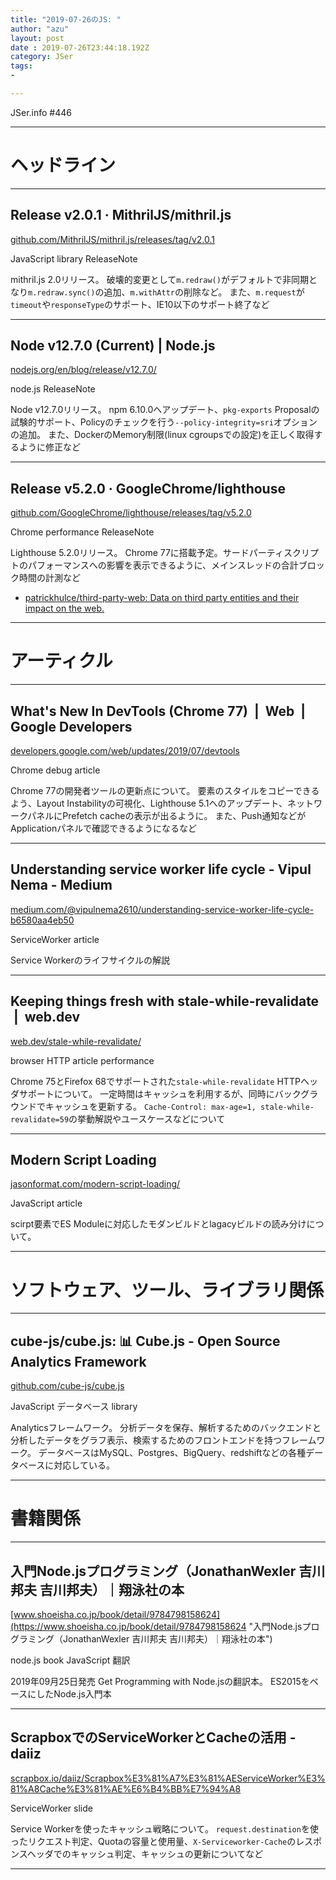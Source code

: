 ```yaml
---
title: "2019-07-26のJS: "
author: "azu"
layout: post
date : 2019-07-26T23:44:18.192Z
category: JSer
tags:
-

---
```


JSer.info #446

----

<h1 class="site-genre">ヘッドライン</h1>

----

## Release v2.0.1 · MithrilJS/mithril.js
[github.com/MithrilJS/mithril.js/releases/tag/v2.0.1](https://github.com/MithrilJS/mithril.js/releases/tag/v2.0.1 "Release v2.0.1 · MithrilJS/mithril.js")
<p class="jser-tags jser-tag-icon"><span class="jser-tag">JavaScript</span> <span class="jser-tag">library</span> <span class="jser-tag">ReleaseNote</span></p>

mithril.js 2.0リリース。
破壊的変更として`m.redraw()`がデフォルトで非同期となり`m.redraw.sync()`の追加、`m.withAttr`の削除など。
また、`m.request`が`timeout`や`responseType`のサポート、IE10以下のサポート終了など


----

## Node v12.7.0 (Current) | Node.js
[nodejs.org/en/blog/release/v12.7.0/](https://nodejs.org/en/blog/release/v12.7.0/ "Node v12.7.0 (Current) | Node.js")
<p class="jser-tags jser-tag-icon"><span class="jser-tag">node.js</span> <span class="jser-tag">ReleaseNote</span></p>

Node v12.7.0リリース。
npm 6.10.0へアップデート、`pkg-exports` Proposalの試験的サポート、Policyのチェックを行う`--policy-integrity=sri`オプションの追加。
また、DockerのMemory制限(linux cgroupsでの設定)を正しく取得するように修正など


----

## Release v5.2.0 · GoogleChrome/lighthouse
[github.com/GoogleChrome/lighthouse/releases/tag/v5.2.0](https://github.com/GoogleChrome/lighthouse/releases/tag/v5.2.0 "Release v5.2.0 · GoogleChrome/lighthouse")
<p class="jser-tags jser-tag-icon"><span class="jser-tag">Chrome</span> <span class="jser-tag">performance</span> <span class="jser-tag">ReleaseNote</span></p>

Lighthouse 5.2.0リリース。
Chrome 77に搭載予定。サードパーティスクリプトのパフォーマンスへの影響を表示できるように、メインスレッドの合計ブロック時間の計測など

- [patrickhulce/third-party-web: Data on third party entities and their impact on the web.](https://github.com/patrickhulce/third-party-web "patrickhulce/third-party-web: Data on third party entities and their impact on the web.")

----
<h1 class="site-genre">アーティクル</h1>

----

## What's New In DevTools (Chrome 77)  |  Web  |  Google Developers
[developers.google.com/web/updates/2019/07/devtools](https://developers.google.com/web/updates/2019/07/devtools "What's New In DevTools (Chrome 77)  |  Web  |  Google Developers")
<p class="jser-tags jser-tag-icon"><span class="jser-tag">Chrome</span> <span class="jser-tag">debug</span> <span class="jser-tag">article</span></p>

Chrome 77の開発者ツールの更新点について。
要素のスタイルをコピーできるよう、Layout Instabilityの可視化、Lighthouse 5.1へのアップデート、ネットワークパネルにPrefetch cacheの表示が出るように。
また、Push通知などがApplicationパネルで確認できるようになるなど


----

## Understanding service worker life cycle - Vipul Nema - Medium
[medium.com/@vipulnema2610/understanding-service-worker-life-cycle-b6580aa4eb50](https://medium.com/@vipulnema2610/understanding-service-worker-life-cycle-b6580aa4eb50 "Understanding service worker life cycle - Vipul Nema - Medium")
<p class="jser-tags jser-tag-icon"><span class="jser-tag">ServiceWorker</span> <span class="jser-tag">article</span></p>

Service Workerのライフサイクルの解説


----

## Keeping things fresh with stale-while-revalidate  |  web.dev
[web.dev/stale-while-revalidate/](https://web.dev/stale-while-revalidate/ "Keeping things fresh with stale-while-revalidate  |  web.dev")
<p class="jser-tags jser-tag-icon"><span class="jser-tag">browser</span> <span class="jser-tag">HTTP</span> <span class="jser-tag">article</span> <span class="jser-tag">performance</span></p>

Chrome 75とFirefox 68でサポートされた`stale-while-revalidate` HTTPヘッダサポートについて。
一定時間はキャッシュを利用するが、同時にバックグラウンドでキャッシュを更新する。
`Cache-Control: max-age=1, stale-while-revalidate=59`の挙動解説やユースケースなどについて


----

## Modern Script Loading
[jasonformat.com/modern-script-loading/](https://jasonformat.com/modern-script-loading/ "Modern Script Loading")
<p class="jser-tags jser-tag-icon"><span class="jser-tag">JavaScript</span> <span class="jser-tag">article</span></p>

scirpt要素でES Moduleに対応したモダンビルドとlagacyビルドの読み分けについて。


----
<h1 class="site-genre">ソフトウェア、ツール、ライブラリ関係</h1>

----

## cube-js/cube.js: 📊 Cube.js - Open Source Analytics Framework
[github.com/cube-js/cube.js](https://github.com/cube-js/cube.js "cube-js/cube.js: 📊 Cube.js - Open Source Analytics Framework")
<p class="jser-tags jser-tag-icon"><span class="jser-tag">JavaScript</span> <span class="jser-tag">データベース</span> <span class="jser-tag">library</span></p>

Analyticsフレームワーク。
分析データを保存、解析するためのバックエンドと分析したデータをグラフ表示、検索するためのフロントエンドを持つフレームワーク。
データベースはMySQL、Postgres、BigQuery、redshiftなどの各種データベースに対応している。


----
<h1 class="site-genre">書籍関係</h1>

----

## 入門Node.jsプログラミング（JonathanWexler 吉川邦夫 吉川邦夫）｜翔泳社の本
[www.shoeisha.co.jp/book/detail/9784798158624](https://www.shoeisha.co.jp/book/detail/9784798158624 "入門Node.jsプログラミング（JonathanWexler 吉川邦夫 吉川邦夫）｜翔泳社の本")
<p class="jser-tags jser-tag-icon"><span class="jser-tag">node.js</span> <span class="jser-tag">book</span> <span class="jser-tag">JavaScript</span> <span class="jser-tag">翻訳</span></p>

2019年09月25日発売
Get Programming with Node.jsの翻訳本。
ES2015をベースにしたNode.js入門本


----

## ScrapboxでのServiceWorkerとCacheの活用 - daiiz
[scrapbox.io/daiiz/Scrapbox%E3%81%A7%E3%81%AEServiceWorker%E3%81%A8Cache%E3%81%AE%E6%B4%BB%E7%94%A8](https://scrapbox.io/daiiz/Scrapbox%E3%81%A7%E3%81%AEServiceWorker%E3%81%A8Cache%E3%81%AE%E6%B4%BB%E7%94%A8 "ScrapboxでのServiceWorkerとCacheの活用 - daiiz")
<p class="jser-tags jser-tag-icon"><span class="jser-tag">ServiceWorker</span> <span class="jser-tag">slide</span></p>

Service Workerを使ったキャッシュ戦略について。
`request.destination`を使ったリクエスト判定、Quotaの容量と使用量、`X-Serviceworker-Cache`のレスポンスヘッダでのキャッシュ判定、キャッシュの更新についてなど


----
